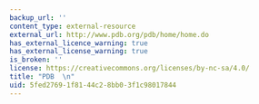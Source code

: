 ```yaml
---
backup_url: ''
content_type: external-resource
external_url: http://www.pdb.org/pdb/home/home.do
has_external_licence_warning: true
has_external_license_warning: true
is_broken: ''
license: https://creativecommons.org/licenses/by-nc-sa/4.0/
title: "PDB  \n"
uid: 5fed2769-1f81-44c2-8bb0-3f1c98017844
---
```

